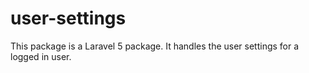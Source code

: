 # user-settings
This package is a Laravel 5 package. It handles the user settings for a logged in user.
